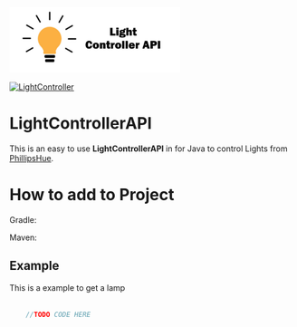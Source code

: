<a href="https://playlegend.net"><img src="assets/light-api.png" width="60%"></a>

[![LightController](https://jitpack.io/v/IBims1ckoky/LightControllerAPI.svg)](https://jitpack.io/#IBims1ckoky/LightControllerAPI)

# LightControllerAPI

This is an easy to use **LightControllerAPI** in for Java to control Lights from [PhillipsHue](https://www.philips-hue.com/).


# How to add to Project

Gradle:

Maven:

## Example
This is a example to get a lamp

```java

    //TODO CODE HERE

```